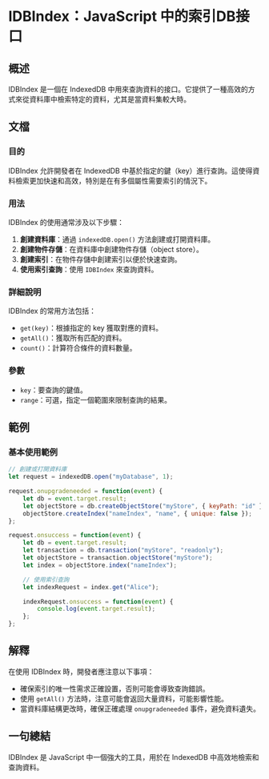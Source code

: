 <!--
Meta Description: # IDBIndex：JavaScript 中的索引DB接口 ## 概述 IDBIndex 是一個在 IndexedDB 中用來查詢資料的接口。它提供了一種高效的方式來從資料庫中檢索特定的資料，尤其是當資料集較大時。 ## 文檔 ### 目的 IDBIndex 允許開發者在 IndexedDB 中基...
Meta Keywords: idbindex, let, event, indexeddb, objectstore
-->

# IDBIndex：JavaScript 中的索引DB接口

## 概述
IDBIndex 是一個在 IndexedDB 中用來查詢資料的接口。它提供了一種高效的方式來從資料庫中檢索特定的資料，尤其是當資料集較大時。

## 文檔
### 目的
IDBIndex 允許開發者在 IndexedDB 中基於指定的鍵（key）進行查詢。這使得資料檢索更加快速和高效，特別是在有多個屬性需要索引的情況下。

### 用法
IDBIndex 的使用通常涉及以下步驟：

1. **創建資料庫**：通過 `indexedDB.open()` 方法創建或打開資料庫。
2. **創建物件存儲**：在資料庫中創建物件存儲（object store）。
3. **創建索引**：在物件存儲中創建索引以便於快速查詢。
4. **使用索引查詢**：使用 `IDBIndex` 來查詢資料。

### 詳細說明
IDBIndex 的常用方法包括：
- `get(key)`：根據指定的 key 獲取對應的資料。
- `getAll()`：獲取所有匹配的資料。
- `count()`：計算符合條件的資料數量。

### 參數
- `key`：要查詢的鍵值。
- `range`：可選，指定一個範圍來限制查詢的結果。

## 範例
### 基本使用範例
```javascript
// 創建或打開資料庫
let request = indexedDB.open("myDatabase", 1);

request.onupgradeneeded = function(event) {
    let db = event.target.result;
    let objectStore = db.createObjectStore("myStore", { keyPath: "id" });
    objectStore.createIndex("nameIndex", "name", { unique: false });
};

request.onsuccess = function(event) {
    let db = event.target.result;
    let transaction = db.transaction("myStore", "readonly");
    let objectStore = transaction.objectStore("myStore");
    let index = objectStore.index("nameIndex");

    // 使用索引查詢
    let indexRequest = index.get("Alice");

    indexRequest.onsuccess = function(event) {
        console.log(event.target.result);
    };
};
```

## 解釋
在使用 IDBIndex 時，開發者應注意以下事項：
- 確保索引的唯一性需求正確設置，否則可能會導致查詢錯誤。
- 使用 `getAll()` 方法時，注意可能會返回大量資料，可能影響性能。
- 當資料庫結構更改時，確保正確處理 `onupgradeneeded` 事件，避免資料遺失。

## 一句總結
IDBIndex 是 JavaScript 中一個強大的工具，用於在 IndexedDB 中高效地檢索和查詢資料。